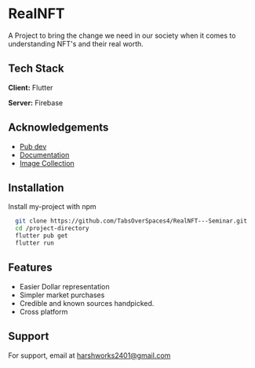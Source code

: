 
# RealNFT

A Project to bring the change we need in our society when it comes to understanding NFT's and their real worth.




## Tech Stack

**Client:** Flutter

**Server:** Firebase


## Acknowledgements

 - [Pub dev](https://pub.dev/)
 - [Documentation](https://docs.flutter.dev/)
 - [Image Collection](https://stock.adobe.com/in?ef_id=Cj0KCQiAi9mPBhCJARIsAHchl1y9UyaVlEr34j-IFNZhesz9x320HC3jufYPAH8kcl49l66cZ375dg8aApMJEALw_wcB:G:s&s_kwcid=AL!3085!3!456723993344!e!!g!!adobe%20stocks!6828711555!74928189810&as_channel=sem&as_campclass=brand&as_campaign=IN|CPRO|Stock|PURCH|AS_Brand_Exact|GG||&as_source=google&mv=search&as_camptype=acquisition&sdid=599F8S6N)



## Installation

Install my-project with npm

```bash
  git clone https://github.com/TabsOverSpaces4/RealNFT---Seminar.git
  cd /project-directory
  flutter pub get
  flutter run
```
    
## Features

- Easier Dollar representation
- Simpler market purchases
- Credible and known sources handpicked.
- Cross platform


## Support

For support, email at harshworks2401@gmail.com


